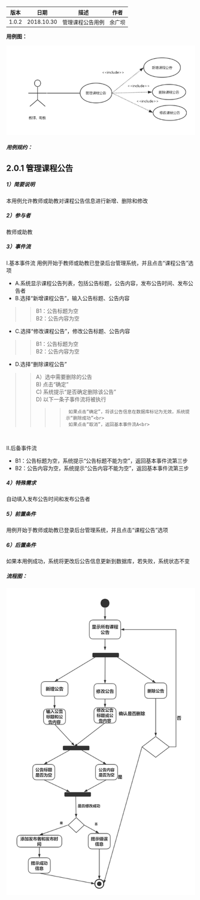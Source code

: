 | 版本  | 日期       | 描述            | 作者   |
| ----- | ---------- | --------------- | ------ |
| 1.0.2 | 2018.10.30 | 管理课程公告用例 | 余广坝 |

**用例图：**

![管理课程公告用例图](img_use_case/admin_announcement.png)


##### 用例规约：

## 2.0.1 管理课程公告
##### 1）简要说明
本用例允许教师或助教对课程公告信息进行新增、删除和修改

##### 2）参与者
教师或助教

##### 3）事件流
I.基本事件流
用例开始于教师或助教已登录后台管理系统，并且点击“课程公告”选项
- A.系统显示课程公告列表，包括公告标题，公告内容，发布公告时间、发布公告者
- B.选择“新增课程公告”，输入公告标题、公告内容
>>B1：公告标题为空<br>
>>B2：公告内容为空

- C.选择“修改课程公告”，修改公告标题、公告内容
>>B1：公告标题为空<br>
>>B2：公告内容为空

- D.选择“删除课程公告”
>> A）选中需要删除的公告<br>
>> B) 点击“确定”<br>
>> C) 系统提示“是否确定删除该公告”<br>
>> D) 以下一条子事件流将被执行<br>
>>>>      如果点击“确定”，将该公告信息在数据库标记为无效，系统提示“删除成功”<br>
>>>>      如果点击“取消”，返回基本事件流A<br>
<br>

II.后备事件流
- B1：公告标题为空，系统提示“公告标题不能为空”，返回基本事件流第三步<br>
- B2：公告内容为空，系统提示“公告内容不能为空”，返回基本事件流第三步

##### 4）特殊需求
自动填入发布公告时间和发布公告者

##### 5）前置条件
用例开始于教师或助教已登录后台管理系统，并且点击“课程公告”选项

##### 6）后置条件
如果本用例成功，系统将更改后公告信息更新到数据库，若失败，系统状态不变


##### 流程图：

![管理课程公告流程图](img_activity/admin_announcement2.png)
